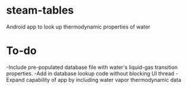 steam-tables
============

Android app to look up thermodynamic properties of water

To-do
=====

-Include pre-populated database file with water's liquid-gas
transition properties.
-Add in database lookup code without blocking UI thread
-Expand capability of app by including water vapor thermodynamic data

